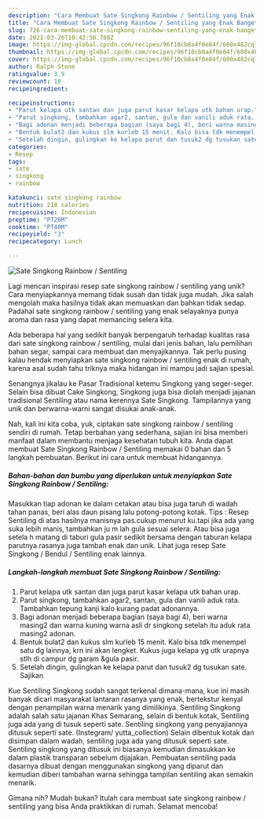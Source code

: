 ```yaml
---
description: "Cara Membuat Sate Singkong Rainbow / Sentiling yang Enak Banget"
title: "Cara Membuat Sate Singkong Rainbow / Sentiling yang Enak Banget"
slug: 726-cara-membuat-sate-singkong-rainbow-sentiling-yang-enak-banget
date: 2021-03-26T10:42:58.708Z
image: https://img-global.cpcdn.com/recipes/96f10cb8a4f0e84f/680x482cq70/sate-singkong-rainbow-sentiling-foto-resep-utama.jpg
thumbnail: https://img-global.cpcdn.com/recipes/96f10cb8a4f0e84f/680x482cq70/sate-singkong-rainbow-sentiling-foto-resep-utama.jpg
cover: https://img-global.cpcdn.com/recipes/96f10cb8a4f0e84f/680x482cq70/sate-singkong-rainbow-sentiling-foto-resep-utama.jpg
author: Ralph Stone
ratingvalue: 3.9
reviewcount: 10
recipeingredient:

recipeinstructions:
- "Parut kelapa utk santan dan juga parut kasar kelapa utk bahan urap."
- "Parut singkong, tambahkan agar2, santan, gula dan vanili aduk rata. Tambahkan tepung kanji kalo kurang padat adonannya."
- "Bagi adonan menjadi beberapa bagian (saya bagi 4), beri warna masing2 dan warna kuning warna asli dr singkong setelah itu aduk rata masing2 adonan."
- "Bentuk bulat2 dan kukus slm kurleb 15 menit. Kalo bisa tdk menempel satu dg lainnya, krn ini akan lengket. Kukus juga kelapa yg utk urapnya stlh di campur dg garam &amp;gula pasir."
- "Setelah dingin, gulingkan ke kelapa parut dan tusuk2 dg tusukan sate. Sajikan"
categories:
- Resep
tags:
- sate
- singkong
- rainbow

katakunci: sate singkong rainbow 
nutrition: 218 calories
recipecuisine: Indonesian
preptime: "PT26M"
cooktime: "PT40M"
recipeyield: "3"
recipecategory: Lunch

---
```



![Sate Singkong Rainbow / Sentiling](https://img-global.cpcdn.com/recipes/96f10cb8a4f0e84f/680x482cq70/sate-singkong-rainbow-sentiling-foto-resep-utama.jpg)

Lagi mencari inspirasi resep sate singkong rainbow / sentiling yang unik? Cara menyiapkannya memang tidak susah dan tidak juga mudah. Jika salah mengolah maka hasilnya tidak akan memuaskan dan bahkan tidak sedap. Padahal sate singkong rainbow / sentiling yang enak selayaknya punya aroma dan rasa yang dapat memancing selera kita.

Ada beberapa hal yang sedikit banyak berpengaruh terhadap kualitas rasa dari sate singkong rainbow / sentiling, mulai dari jenis bahan, lalu pemilihan bahan segar, sampai cara membuat dan menyajikannya. Tak perlu pusing kalau hendak menyiapkan sate singkong rainbow / sentiling enak di rumah, karena asal sudah tahu triknya maka hidangan ini mampu jadi sajian spesial.

Senangnya jikalau ke Pasar Tradisional ketemu Singkong yang seger-seger. Selain bisa dibuat Cake Singkong, Singkong juga bisa diolah menjadi jajanan tradisional Sentiling atau nama kerennya Sate Singkong. Tampilannya yang unik dan berwarna-warni sangat disukai anak-anak.


Nah, kali ini kita coba, yuk, ciptakan sate singkong rainbow / sentiling sendiri di rumah. Tetap berbahan yang sederhana, sajian ini bisa memberi manfaat dalam membantu menjaga kesehatan tubuh kita. Anda dapat membuat Sate Singkong Rainbow / Sentiling memakai 0 bahan dan 5 langkah pembuatan. Berikut ini cara untuk membuat hidangannya.

<!--inarticleads1-->

##### Bahan-bahan dan bumbu yang diperlukan untuk menyiapkan Sate Singkong Rainbow / Sentiling:



Masukkan tiap adonan ke dalam cetakan atau bisa juga taruh di wadah tahan panas, beri alas daun pisang lalu potong-potong kotak. Tips : Resep Sentiling di atas hasilnya manisnya pas.cukup menurut ku.tapi jika ada yang suka lebih manis, tambahkan ju m lah gula sesuai selera. Atau bisa juga setela h matang di taburi gula pasir sedikit bersama dengan taburan kelapa parutnya.rasanya juga tambah enak dan unik. Lihat juga resep Sate Singkong / Bendul / Sentiling enak lainnya. 

<!--inarticleads2-->

##### Langkah-langkah membuat Sate Singkong Rainbow / Sentiling:

1. Parut kelapa utk santan dan juga parut kasar kelapa utk bahan urap.
1. Parut singkong, tambahkan agar2, santan, gula dan vanili aduk rata. Tambahkan tepung kanji kalo kurang padat adonannya.
1. Bagi adonan menjadi beberapa bagian (saya bagi 4), beri warna masing2 dan warna kuning warna asli dr singkong setelah itu aduk rata masing2 adonan.
1. Bentuk bulat2 dan kukus slm kurleb 15 menit. Kalo bisa tdk menempel satu dg lainnya, krn ini akan lengket. Kukus juga kelapa yg utk urapnya stlh di campur dg garam &amp;gula pasir.
1. Setelah dingin, gulingkan ke kelapa parut dan tusuk2 dg tusukan sate. Sajikan


Kue Sentiling Singkong sudah sangat terkenal dimana-mana, kue ini masih banyak dicari masyarakat lantaran rasanya yang enak, bertekstur kenyal dengan penampilan warna menarik yang dimilikinya. Sentiling Singkong adalah salah satu jajanan Khas Semarang, selain di bentuk kotak, Sentiling juga ada yang di tusuk seperti sate. Sentiling singkong yang penyajiannya ditusuk seperti sate. (Instegram/ yutta_collection) Selain dibentuk kotak dan disimpan dalam wadah, sentiling juga ada yang ditusuk seperti sate. Sentiling singkong yang ditusuk ini biasanya kemudian dimasukkan ke dalam plastik transparan sebelum dijajakan. Pembuatan sentiling pada dasarnya dibuat dengan menggunakan singkong yang diparut dan kemudian diberi tambahan warna sehingga tampilan sentiling akan semakin menarik. 

Gimana nih? Mudah bukan? Itulah cara membuat sate singkong rainbow / sentiling yang bisa Anda praktikkan di rumah. Selamat mencoba!
